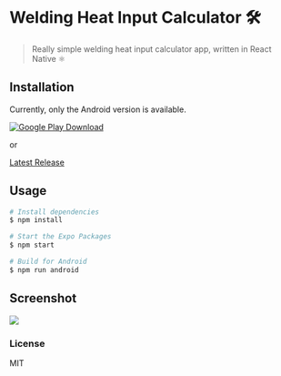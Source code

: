 # Welding Heat Input Calculator 🛠️

> Really simple welding heat input calculator app, written in React Native ⚛️

## Installation

Currently, only the Android version is available.

[![Google Play Download][google-play-badge]][google-play-download]

or

[Latest Release](https://github.com/xxczaki/welding-heat-input-calculator/releases/latest)

## Usage

```bash
# Install dependencies
$ npm install

# Start the Expo Packages
$ npm start

# Build for Android
$ npm run android
```

## Screenshot

![](https://imgur.com/Xn5KeoT.png)

### License

MIT

[google-play-badge]: https://play.google.com/intl/en_us/badges/images/badge_new.png
[google-play-download]: https://play.google.com/store/apps/details?id=com.kepinski.weldingheatinputcalculator
